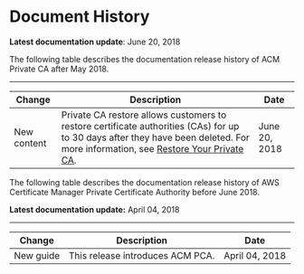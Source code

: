 # Document History<a name="doc-history"></a>

**Latest documentation update**: June 20, 2018

The following table describes the documentation release history of ACM Private CA after May 2018\.


****  

| Change | Description | Date | 
| --- | --- | --- | 
| New content | Private CA restore allows customers to restore certificate authorities \(CAs\) for up to 30 days after they have been deleted\. For more information, see [Restore Your Private CA](PCARestoreCA.md)\. | June 20, 2018 | 

The following table describes the documentation release history of AWS Certificate Manager Private Certificate Authority before June 2018\.

**Latest documentation update:** April 04, 2018


****  

| Change | Description | Date | 
| --- | --- | --- | 
| New guide | This release introduces ACM PCA\. | April 04, 2018 | 